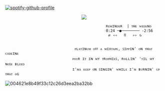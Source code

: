 [![spotify-github-profile](https://spotify-github-profile.kittinanx.com/api/view?uid=31hqokoegajddtfezndvbdemnqpm&cover_image=true&theme=novatorem&show_offline=false&background_color=121212&interchange=false&bar_color=c51b1b&bar_color_cover=true)](https://spotify-github-profile.kittinanx.com/api/view?uid=31hqokoegajddtfezndvbdemnqpm&redirect=true)
                                      <p align="center" width="100%"> <img src="https://komarev.com/ghpvc/?username=Nshimuraz&label=&color=393939">
                                   
                                                 ʀᴇᴍɪɴᴅᴇʀ  | ᴛʜᴇ ᴡᴇᴇᴋɴᴅ  
                                                 0:24 ─●──────── -2:56
                                                  ⇄ ◃◃   ⅠⅠ   ▹▹ ↻ 


                                   ᴘʟᴀᴛɪɴᴜᴍ ᴏꜰꜰ ᴀ ᴍɪxᴛᴀᴘᴇ, ꜱɪᴘᴘɪɴ' ᴏɴ ᴛʜᴀᴛ ᴄᴏᴅᴇɪɴᴇ
                                  ᴘᴏᴜʀ ɪᴛ ɪɴ ᴍʏ ᴛʀᴏᴘʜɪᴇꜱ, ʀᴏʟʟɪɴ' 'ᴛɪʟ ᴍʏ ɴᴏꜱᴇ ʙʟᴇᴇᴅ
                                  ɪ'ᴍᴀ ᴋᴇᴇᴘ ᴏɴ ꜱɪɴɢɪɴ' ᴡʜɪʟᴇ ɪ'ᴍ ʙᴜʀɴɪɴ' ᴜᴘ ᴛʜᴀᴛ ᴏɢ
 

![004621e8b49f33c12c26d3eea2ba32bb](https://github.com/user-attachments/assets/c106d853-b3d8-41fa-93fc-e7ceee31ac8f)




                              

